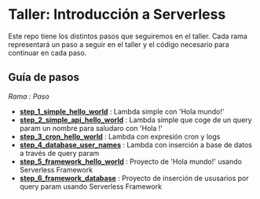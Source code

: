 # Taller: Introducción a Serverless

Este repo tiene los distintos pasos que seguiremos en el taller.
Cada rama representará un paso a seguir en el taller y el código
necesario para continuar en cada paso.

## Guía de pasos

_Rama : Paso_

- **[step_1_simple_hello_world](https://github.com/jotamusik/serverless-intro-workshop/tree/step_1_simple_hello_world)** : Lambda simple con 'Hola mundo!'
- **[step_2_simple_api_hello_world](https://github.com/jotamusik/serverless-intro-workshop/tree/step_2_simple_api_hello_world)** : Lambda simple que coge de un query param un nombre para saludaro con 'Hola <nombre>!'
- **[step_3_cron_hello_world](https://github.com/jotamusik/serverless-intro-workshop/tree/step_3_cron_hello_world)** : Lambda con expresión cron y logs
- **[step_4_database_user_names](https://github.com/jotamusik/serverless-intro-workshop/tree/step_4_database_user_names)** : Lambda con inserción a base de datos a través de query param
- **[step_5_framework_hello_world](https://github.com/jotamusik/serverless-intro-workshop/tree/step_5_framework_hello_world)** : Proyecto de 'Hola mundo!' usando Serverless Framework
- **[step_6_framework_database](https://github.com/jotamusik/serverless-intro-workshop/tree/step_6_framework_database)** : Proyecto de inserción de ususarios por query param usando Serverless Framework
